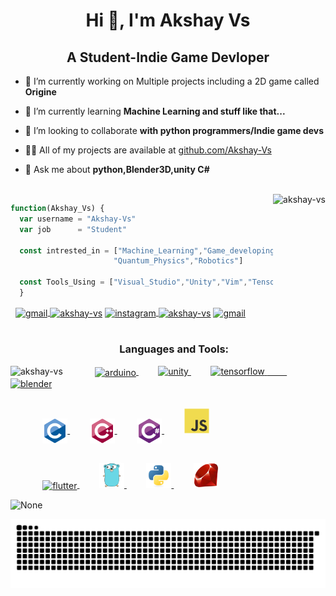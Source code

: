 <h1 align="center">Hi 👋, I'm Akshay Vs</h1>
<h2 align='center'>A Student-Indie Game Devloper</h2>

- 🔭 I’m currently working on Multiple projects including a 2D game called **Origine**

- 🌱 I’m currently learning **Machine Learning and stuff like that...**

- 👯 I’m looking to collaborate **with python programmers/Indie game devs**

- 👨‍💻 All of my projects are available at [github.com/Akshay-Vs](github.com/Akshay-Vs)

- 💬 Ask me about **python,Blender3D,unity C#**
<br>
<img align="right" src="https://github-profile-trophy.vercel.app/?username=akshay-Vs&theme=nord&column=3&margin-w=16&margin-h=16" alt="akshay-vs" /></a>

```js
function(Akshay_Vs) {
  var username = "Akshay-Vs"
  var job      = "Student"
  
  const intrested_in = ["Machine_Learning","Game_developing",
                       "Quantum_Physics","Robotics"]
  
  const Tools_Using = ["Visual_Studio","Unity","Vim","Tensoflow"]
  }
```
 <p>
     &nbsp;&nbsp;<a href="mailto:akshay.vs2005@gmail.com?subject=Hello%20again" target="_blank"><img align="center" src="https://img.shields.io/badge/Gmail-D14836?style=for-the-badge&logo=gmail&logoColor=white" alt="gmail" width="87" height="20"/> </a>
     <a href="https://twitter.com/Akshayv69128812" target="blank"><img align="center" src="https://img.shields.io/badge/Twitter-1DA1F2?style=for-the-badge&logo=twitter&logoColor=white" alt="akshay-vs" height="20" width="87" /></a>
     <a href="https://www.instagram.com/__Akshay_v5__" target="_blank"><img align="center" src="https://img.shields.io/badge/Instagram-E4405F?style=for-the-badge&logo=instagram&logoColor=white" alt="instagram" width="87" height="20"/> </a>
     <a href="https://stackoverflow.com/users/akshay-vs" target="blank"><img align="center" src="https://img.shields.io/badge/Stack_Overflow-FE7A16?style=for-the-badge&logo=stack-overflow&logoColor=white" alt="akshay-vs" height="20" width="87" /></a>
     <a href="https://www.snapchat.com/add/Akshay_vs" target="_blank"><img align="center" src="https://img.shields.io/badge/Snapchat-FFFC00?style=for-the-badge&logo=snapchat&logoColor=white" alt="gmail" width="87" height="20"/> </a>
  
  <br>
<br>

  
  
<h3 align="right">Languages and Tools:&nbsp;&nbsp;&nbsp;&nbsp;&nbsp;&nbsp;&nbsp;&nbsp;&nbsp;&nbsp;&nbsp;&nbsp;&nbsp;&nbsp;&nbsp;&nbsp;&nbsp;&nbsp;&nbsp;&nbsp;&nbsp;&nbsp;&nbsp;&nbsp;&nbsp;&nbsp;&nbsp;&nbsp;&nbsp;&nbsp;&nbsp;&nbsp;&nbsp;&nbsp;&nbsp;&nbsp;&nbsp;&nbsp;&nbsp;&nbsp;</h3>
  
  
  
<p>
    <a herf=""><img align="left" src="https://github-readme-streak-stats.herokuapp.com/?user=akshay-vs&theme=tokyonight_duo" alt="akshay-vs" /></a>
  
&nbsp;&nbsp;&nbsp;&nbsp;&nbsp;&nbsp;&nbsp;&nbsp;&nbsp;&nbsp;&nbsp;&nbsp;&nbsp;<a href="https://www.arduino.cc/" target="_blank"><img align="center" src="https://cdn.worldvectorlogo.com/logos/arduino-1.svg" alt="arduino" width="40" height="40"/> </a>
&nbsp;&nbsp;&nbsp;&nbsp;&nbsp;&nbsp;&nbsp;&nbsp;<a href="https://www.unity.com/" target="_blank"><img src="https://www.vectorlogo.zone/logos/unity3d/unity3d-icon.svg" alt="unity" width="30" height="30"/> </a>
&nbsp;&nbsp;&nbsp;&nbsp;&nbsp;&nbsp;&nbsp;&nbsp;<a href="https://www.tensorflow.org" target="_blank"><img src="https://www.vectorlogo.zone/logos/tensorflow/tensorflow-icon.svg" alt="tensorflow" width="40" height="40"/> </a> <a href="https://unity.com/" target="_blank">
&nbsp;&nbsp;&nbsp;&nbsp;&nbsp;&nbsp;&nbsp;&nbsp;<a href="https://www.blender.org/" target="_blank"><img align="center" src="https://download.blender.org/branding/community/blender_community_badge_white.svg" alt="blender" width="40" height="40"/> </a><br><br>
  
&nbsp;&nbsp;&nbsp;&nbsp;&nbsp;&nbsp;&nbsp;&nbsp;&nbsp;&nbsp;&nbsp;&nbsp;&nbsp;<a href="https://www.cprogramming.com/" target="_blank"><img align="center" src="https://raw.githubusercontent.com/devicons/devicon/master/icons/c/c-original.svg" alt="c" width="40" height="40"/> </a>
&nbsp;&nbsp;&nbsp;&nbsp;&nbsp;&nbsp;&nbsp;&nbsp;<a href="https://www.w3schools.com/cpp/" target="_blank"><img align="center" src="https://raw.githubusercontent.com/devicons/devicon/master/icons/cplusplus/cplusplus-original.svg" alt="cplusplus" width="40" height="40"/> </a>
&nbsp;&nbsp;&nbsp;&nbsp;&nbsp;&nbsp;&nbsp;&nbsp;<a href="https://www.w3schools.com/cs/" target="_blank"><img align="center" src="https://raw.githubusercontent.com/devicons/devicon/master/icons/csharp/csharp-original.svg" alt="csharp" width="40" height="40"/> </a>
&nbsp;&nbsp;&nbsp;&nbsp;&nbsp;&nbsp;&nbsp;&nbsp;<a href="https://developer.mozilla.org/en-US/docs/Web/JavaScript" target="_blank"><img src="https://raw.githubusercontent.com/devicons/devicon/master/icons/javascript/javascript-original.svg" alt="javascript" width="40" height="40"/></a><br><br>

&nbsp;&nbsp;&nbsp;&nbsp;&nbsp;&nbsp;&nbsp;&nbsp;&nbsp;&nbsp;&nbsp;&nbsp;&nbsp;<a href="https://flutter.dev" target="_blank"><img align="center" src="https://www.vectorlogo.zone/logos/flutterio/flutterio-icon.svg" alt="flutter" width="40" height="40"/> </a>
&nbsp;&nbsp;&nbsp;&nbsp;&nbsp;&nbsp;&nbsp;&nbsp;<a href="https://golang.org" target="_blank"><img src="https://raw.githubusercontent.com/devicons/devicon/master/icons/go/go-original.svg" alt="go" width="40" height="40"/> </a> 
&nbsp;&nbsp;&nbsp;&nbsp;&nbsp;&nbsp;&nbsp;&nbsp;<a href="https://www.python.org" target="_blank"><img src="https://raw.githubusercontent.com/devicons/devicon/master/icons/python/python-original.svg" alt="python" width="40" height="40"/> </a> 
&nbsp;&nbsp;&nbsp;&nbsp;&nbsp;&nbsp;&nbsp;&nbsp;<a href="https://www.ruby-lang.org/en/" target="_blank"><img src="https://raw.githubusercontent.com/devicons/devicon/master/icons/ruby/ruby-original.svg" alt="ruby" width="40" height="40"/> </a> 


<img src="https://komarev.com/ghpvc/?username=Akshay-Vs&color=blueviolet&style=plastic" alt="None"/> </a> </p>


<a align="center"> <img align="center" src="https://github.com/Akshay-Vs/Akshay-Vs/blob/output/github-contribution-grid-snake.svg"></a>
</p>


